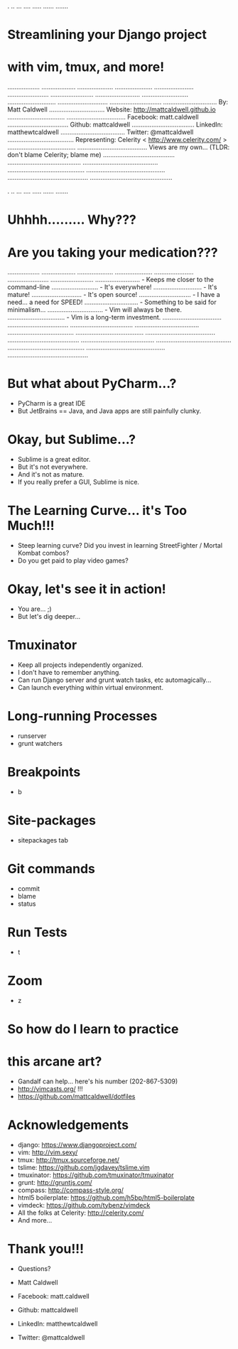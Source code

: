 .
..
...
....
.....
......
.......
# Streamlining your Django project
# with vim, tmux, and more!
..................
...................
....................
.....................
......................
.......................
........................
.........................
..........................
...........................
............................
.............................
..............................                             By: Matt Caldwell
...............................                            Website: http://mattcaldwell.github.io
................................
.................................                          Facebook: matt.caldwell
..................................                         Github: mattcaldwell
...................................                        LinkedIn: matthewtcaldwell
....................................                       Twitter: @mattcaldwell
.....................................                      Representing: Celerity < http://www.celerity.com/ >
......................................
.......................................                    Views are my own... (TLDR: don't blame Celerity; blame me)
........................................
.........................................
..........................................
...........................................
............................................
.............................................
..............................................


.
..
...
....
.....
......
.......
# Uhhhh......... Why???
# Are you taking your medication???
..................
...................
....................
.....................
......................
.......................
........................
.........................                                  - Keeps me closer to the command-line
..........................                                 - It's everywhere!
...........................                                - It's mature!
............................                               - It's open source!
.............................                              - I have a need... a need for SPEED!
..............................                             - Something to be said for minimalism...
...............................                            - Vim will always be there.
................................                           - Vim is a long-term investment.
.................................
..................................
...................................
....................................
.....................................
......................................
.......................................
........................................
.........................................
..........................................
...........................................
............................................
.............................................


# But what about PyCharm...?

- PyCharm is a great IDE
- But JetBrains == Java, and Java apps are still painfully clunky.


# Okay, but Sublime...?

- Sublime is a great editor.
- But it's not everywhere.
- And it's not as mature.
- If you really prefer a GUI, Sublime is nice.


# The Learning Curve... it's Too Much!!!

- Steep learning curve?  Did you invest in learning StreetFighter / Mortal Kombat combos?
- Do you get paid to play video games?


# Okay, let's see it in action!

- You are... ;)
- But let's dig deeper...


# Tmuxinator

- Keep all projects independently organized.
- I don't have to remember anything.
- Can run Django server and grunt watch tasks, etc automagically...
- Can launch everything within virtual environment.


# Long-running Processes

- runserver
- grunt watchers


# Breakpoints

- <leader>b


# Site-packages

- sitepackages tab


# Git commands

- commit
- blame
- status


# Run Tests

- <leader>t


# Zoom

- <ctrl-a>z


# So how do I learn to practice
# this arcane art?
- Gandalf can help... here's his number (202-867-5309)
- http://vimcasts.org/ !!!
- https://github.com/mattcaldwell/dotfiles


# Acknowledgements
- django: https://www.djangoproject.com/
- vim: http://vim.sexy/
- tmux: http://tmux.sourceforge.net/
- tslime: https://github.com/jgdavey/tslime.vim
- tmuxinator: https://github.com/tmuxinator/tmuxinator
- grunt: http://gruntjs.com/
- compass: http://compass-style.org/
- html5 boilerplate: https://github.com/h5bp/html5-boilerplate
- vimdeck: https://github.com/tybenz/vimdeck
- All the folks at Celerity: http://celerity.com/
- And more...


# Thank you!!!

- Questions?

- Matt Caldwell
- Facebook: matt.caldwell
- Github: mattcaldwell
- LinkedIn: matthewtcaldwell
- Twitter: @mattcaldwell
